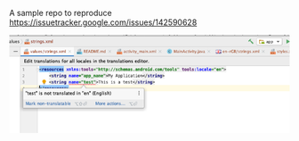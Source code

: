 A sample repo to reproduce https://issuetracker.google.com/issues/142590628

![screenshot](screenshot.png)

